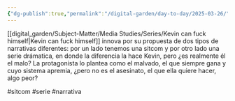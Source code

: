```yaml
---
{"dg-publish":true,"permalink":"/digital-garden/day-to-day/2025-03-26/"}
---
```


[[digital_garden/Subject-Matter/Media Studies/Series/Kevin can fuck himself\|Kevin can fuck himself]] innova por su propuesta de dos tipos de narrativas diferentes: por un lado tenemos una sitcom y por otro lado una serie drámatica, en donde la diferencia la hace Kevin, pero ¿es realmente él el malo? La protagonista lo plantea como el malvado, el que siempre gana y cuyo sistema apremia, ¿pero no es el asesinato, el que ella quiere hacer, algo peor? 

#sitcom #serie #narrativa
